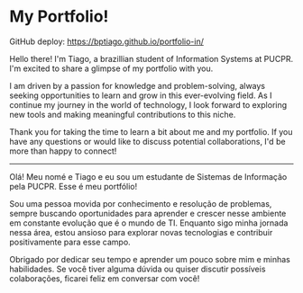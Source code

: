 # My Portfolio!

GitHub deploy: https://bptiago.github.io/portfolio-in/

Hello there! I'm Tiago, a brazillian student of Information Systems at PUCPR. I'm excited to share a glimpse of my portfolio with you.

I am driven by a passion for knowledge and problem-solving, always seeking opportunities to learn and grow in this ever-evolving field. As I continue my journey in the world of technology, I look forward to exploring new tools and making meaningful contributions to this niche.

Thank you for taking the time to learn a bit about me and my portfolio. If you have any questions or would like to discuss potential collaborations, I'd be more than happy to connect!

---------------------------------------------------------------------------------------------------------------------------

Olá! Meu nomé e Tiago e eu sou um estudante de Sistemas de Informação pela PUCPR. Esse é meu portfólio!

Sou uma pessoa movida por conhecimento e resolução de problemas, sempre buscando oportunidades para aprender e crescer nesse ambiente em constante evolução que é o mundo de TI. Enquanto sigo minha jornada nessa área, estou ansioso para explorar novas tecnologias e contribuir positivamente para esse campo.

Obrigado por dedicar seu tempo e aprender um pouco sobre mim e minhas habilidades. Se você tiver alguma dúvida ou quiser discutir possíveis colaborações, ficarei feliz em conversar com você!
